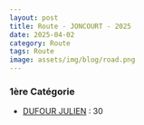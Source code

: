 ```yaml
---
layout: post
title: Route - JONCOURT - 2025
date: 2025-04-02
category: Route
tags: Route
image: assets/img/blog/road.png
---
```


### 1ère Catégorie
- [DUFOUR JULIEN](https://teamspecializedlille.cc/coureurs/dufourjulien) : 30
